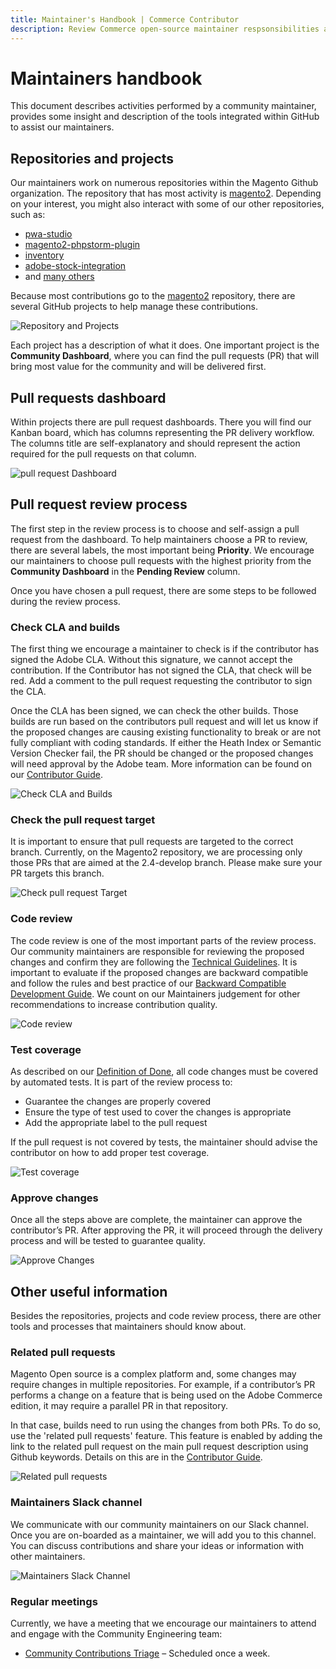 ```yaml
---
title: Maintainer's Handbook | Commerce Contributor
description: Review Commerce open-source maintainer respsonsibilities and GitHub tools to make performing those activities easier.
---
```


# Maintainers handbook

This document describes activities performed by a community maintainer, provides some insight and description of the tools integrated within GitHub to assist our maintainers.

## Repositories and projects

Our maintainers work on numerous repositories within the Magento Github organization. The repository that has most activity is [magento2](https://github.com/magento/magento2). Depending on your interest, you might also interact with some of our other repositories, such as:

-  [pwa-studio](https://developer.adobe.com/commerce/pwa-studio/)
-  [magento2-phpstorm-plugin](https://github.com/magento/magento2-phpstorm-plugin)
-  [inventory](https://github.com/magento/inventory)
-  [adobe-stock-integration](https://github.com/magento/adobe-stock-integration)
-  and [many others](https://github.com/magento)

Because most contributions go to the [magento2](https://github.com/magento/magento2) repository, there are several GitHub projects to help manage these contributions.

![Repository and Projects](../../_images/repo-and-projects-v2.png)

Each project has a description of what it does. One important project is the **Community Dashboard**, where you can find the pull requests (PR) that will bring most value for the community and will be delivered first.

## Pull requests dashboard

Within projects there are pull request dashboards. There you will find our Kanban board, which has columns representing the PR delivery workflow. The columns title are self-explanatory and should represent the action required for the pull requests on that column.

![pull request Dashboard](../../_images/pr-dashboard.png)

## Pull request review process

The first step in the review process is to choose and self-assign a pull request from the dashboard. To help maintainers choose a PR to review, there are several labels, the most important being **Priority**. We encourage our maintainers to choose pull requests with the highest priority from the **Community Dashboard** in the **Pending Review** column.

Once you have chosen a pull request, there are some steps to be followed during the review process.

### Check CLA and builds

The first thing we encourage a maintainer to check is if the contributor has signed the Adobe CLA. Without this signature, we cannot accept the contribution. If the Contributor has not signed the CLA, that check will be red. Add a comment to the pull request requesting the contributor to sign the CLA.

Once the CLA has been signed, we can check the other builds. Those builds are run based on the contributors pull request and will let us know if the proposed changes are causing existing functionality to break or are not fully compliant with coding standards. If either the Heath Index or Semantic Version Checker fail, the PR should be changed or the proposed changes will need approval by the Adobe team. More information can be found on our [Contributor Guide](../code-contributions/pull-request-tests.md).

![Check CLA and Builds](../../_images/builds-and-checks.png)

### Check the pull request target

It is important to ensure that pull requests are targeted to the correct branch. Currently, on the Magento2 repository, we are processing only those PRs that are aimed at the 2.4-develop branch. Please make sure your PR targets this branch.

![Check pull request Target](../../_images/pr-target-branch.png)

### Code review

The code review is one of the most important parts of the review process. Our community maintainers are responsible for reviewing the proposed changes and confirm they are following the [Technical Guidelines](https://developer.adobe.com/commerce/php/coding-standards/technical-guidelines/). It is important to evaluate if the proposed changes are backward compatible and follow the rules and best practice of our [Backward Compatible Development Guide](../code-contributions/backward-compatibility-policy.md). We count on our Maintainers judgement for other recommendations to increase contribution quality.

![Code review](../../_images/pr-code-review.png)

### Test coverage

As described on our [Definition of Done](../code-contributions/definition-of-done.md), all code changes must be covered by automated tests. It is part of the review process to:

-  Guarantee the changes are properly covered
-  Ensure the type of test used to cover the changes is appropriate
-  Add the appropriate label to the pull request

If the pull request is not covered by tests, the maintainer should advise the contributor on how to add proper test coverage.

![Test coverage](../../_images/test-coverage-labels.png)

### Approve changes

Once all the steps above are complete, the maintainer can approve the contributor’s PR. After approving the PR, it will proceed through the delivery process and will be tested to guarantee quality.

![Approve Changes](../../_images/approve-changes.png)

## Other useful information

Besides the repositories, projects and code review process, there are other tools and processes that maintainers should know about.

### Related pull requests

Magento Open source is a complex platform and, some changes may require changes in multiple repositories. For example, if a contributor’s PR performs a change on a feature that is being used on the Adobe Commerce edition, it may require a parallel PR in that repository.

In that case, builds need to run using the changes from both PRs. To do so, use the 'related pull requests' feature. This feature is enabled by adding the link to the related pull request on the main pull request description using Github keywords. Details on this are in the [Contributor Guide](../code-contributions/pull-request-tests.md#related-pull-requests).

![Related pull requests](../../_images/related-prs.png)

### Maintainers Slack channel

We communicate with our community maintainers on our Slack channel. Once you are on-boarded as a maintainer, we will add you to this channel. You can discuss contributions and share your ideas or information with other maintainers.

![Maintainers Slack Channel](../../_images/slack-channel.png)

### Regular meetings

Currently, we have a meeting that we encourage our maintainers to attend and engage with the Community Engineering team:

-  [Community Contributions Triage](https://github.com/magento/magento2/wiki/Public-Triage-Meeting) – Scheduled once a week.
